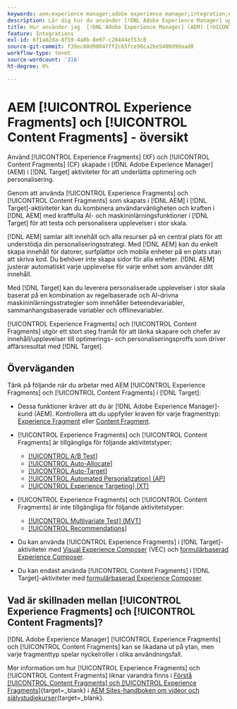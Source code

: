 ```yaml
---
keywords: aem;experience manager;adobe experience manager;integration;experience fragments;content fragments
description: Lär dig hur du använder [!DNL Adobe Experience Manager] upplevelse och innehållsfragment i [!DNL Adobe Target] aktiviteter.
title: Hur använder jag  [!DNL Adobe Experience Manager] (AEM) [!UICONTROL Experience Fragments] och [!UICONTROL Content Fragments]?
feature: Integrations
exl-id: 6f1a02da-8f59-4a8b-8e97-c20444ef53c8
source-git-commit: f39ec80d9804fff2c65fce98ca2be5400d99aad0
workflow-type: tm+mt
source-wordcount: '316'
ht-degree: 0%

---
```


# AEM [!UICONTROL Experience Fragments] och [!UICONTROL Content Fragments] - översikt

Använd [!UICONTROL Experience Fragments] (XF) och [!UICONTROL Content Fragments] (CF) skapade i [!DNL Adobe Experience Manager] (AEM) i [!DNL Target] aktiviteter för att underlätta optimering och personalisering.

Genom att använda [!UICONTROL Experience Fragments] och [!UICONTROL Content Fragments] som skapats i [!DNL AEM] i [!DNL Target]-aktiviteter kan du kombinera användarvänligheten och kraften i [!DNL AEM] med kraftfulla AI- och maskininlärningsfunktioner i [!DNL Target] för att testa och personalisera upplevelser i stor skala.

[!DNL AEM] samlar allt innehåll och alla resurser på en central plats för att understödja din personaliseringsstrategi. Med [!DNL AEM] kan du enkelt skapa innehåll för datorer, surfplattor och mobila enheter på en plats utan att skriva kod. Du behöver inte skapa sidor för alla enheter. [!DNL AEM] justerar automatiskt varje upplevelse för varje enhet som använder ditt innehåll.

Med [!DNL Target] kan du leverera personaliserade upplevelser i stor skala baserat på en kombination av regelbaserade och AI-drivna maskininlärningsstrategier som innehåller beteendevariabler, sammanhangsbaserade variabler och offlinevariabler.

[!UICONTROL Experience Fragments] och [!UICONTROL Content Fragments] utgör ett stort steg framåt för att länka skapare och chefer av innehåll/upplevelser till optimerings- och personaliseringsproffs som driver affärsresultat med [!DNL Target].

## Överväganden

Tänk på följande när du arbetar med AEM [!UICONTROL Experience Fragments] och [!UICONTROL Content Fragments] i [!DNL Target]:
* Dessa funktioner kräver att du är [!DNL Adobe Experience Manager]-kund (AEM). Kontrollera att du uppfyller kraven för varje fragmenttyp: [Experience Fragment](/help/main/c-integrating-target-with-mac/aem/experience-fragments-aem.md#requirements) eller [Content Fragment](/help/main/c-integrating-target-with-mac/aem/content-fragments-aem.md#requirements).
* [!UICONTROL Experience Fragments] och [!UICONTROL Content Fragments] är tillgängliga för följande aktivitetstyper:

   * [[!UICONTROL A/B Test]](/help/main/c-activities/t-test-ab/test-ab.md)
   * [[!UICONTROL Auto-Allocate]](/help/main/c-activities/automated-traffic-allocation/automated-traffic-allocation.md)
   * [[!UICONTROL Auto-Target]](/help/main/c-activities/auto-target/auto-target-to-optimize.md)
   * [[!UICONTROL Automated Personalization] (AP)](/help/main/c-activities/t-automated-personalization/automated-personalization.md)
   * [[!UICONTROL Experience Targeting] (XT)](/help/main/c-activities/t-experience-target/experience-target.md)

* [!UICONTROL Experience Fragments] och [!UICONTROL Content Fragments] är inte tillgängliga för följande aktivitetstyper:

   * [[!UICONTROL Multivariate Test] (MVT)](/help/main/c-activities/c-multivariate-testing/multivariate-testing.md)
   * [[!UICONTROL Recommendations]](/help/main/c-recommendations/recommendations.md)

* Du kan använda [!UICONTROL Experience Fragments] i [!DNL Target]-aktiviteter med [Visual Experience Composer](/help/main/c-experiences/c-visual-experience-composer/visual-experience-composer.md) (VEC) och [formulärbaserad Experience Composer](/help/main/c-experiences/form-experience-composer.md).
* Du kan endast använda [!UICONTROL Content Fragments] i [!DNL Target]-aktiviteter med [formulärbaserad Experience Composer](/help/main/c-experiences/form-experience-composer.md).

## Vad är skillnaden mellan [!UICONTROL Experience Fragments] och [!UICONTROL Content Fragments]?

[!DNL Adobe Experience Manager] [!UICONTROL Experience Fragments] och [!UICONTROL Content Fragments] kan se likadana ut på ytan, men varje fragmenttyp spelar nyckelroller i olika användningsfall.

Mer information om hur [!UICONTROL Experience Fragments] och [!UICONTROL Content Fragments] liknar varandra finns i [Förstå [!UICONTROL Content Fragments] och [!UICONTROL Experience Fragments]](https://experienceleague.adobe.com/docs/experience-manager-learn/sites/content-fragments/understand-content-fragments-and-experience-fragments.html){target=_blank} i [AEM Sites-handboken om videor och självstudiekurser](https://experienceleague.adobe.com/docs/experience-manager-learn/sites/overview.html){target=_blank}.

